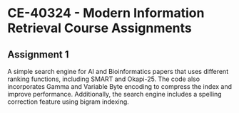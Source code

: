 # CE-40324 - Modern Information Retrieval Course Assignments

## Assignment 1
A simple search engine for AI and Bioinformatics papers that uses different ranking functions, including SMART and Okapi-25. The code also incorporates Gamma and Variable Byte encoding to compress the index and improve performance. Additionally, the search engine includes a spelling correction feature using bigram indexing.

